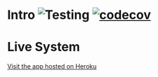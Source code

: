 # Intro ![Testing](https://github.com/PabloScolpino/PublicationMapper/workflows/Testing/badge.svg) [![codecov](https://codecov.io/gh/PabloScolpino/publication-mapper/branch/master/graph/badge.svg?token=r49x8jksCM)](https://codecov.io/gh/PabloScolpino/publication-mapper)

# Live System

[Visit the app hosted on Heroku](https://publicationmapper.herokuapp.com/)

